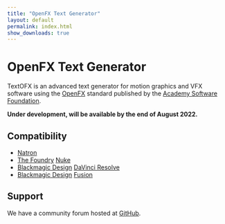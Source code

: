 ```yaml
---
title: "OpenFX Text Generator"
layout: default
permalink: index.html
show_downloads: true
---
```


# OpenFX Text Generator

TextOFX is an advanced text generator for motion graphics and VFX software using the [OpenFX](http://openeffects.org/) standard published by the [Academy Software Foundation](https://www.aswf.io).

**Under development, will be available by the end of August 2022.**

## Compatibility

* [Natron](https://natrongithub.github.io/)
* [The Foundry](https://www.foundry.com/) [Nuke](https://www.foundry.com/products/nuke)
* [Blackmagic Design](https://blackmagicdesign.com) [DaVinci Resolve](https://www.blackmagicdesign.com/products/davinciresolve)
* [Blackmagic Design](https://blackmagicdesign.com) [Fusion](https://www.blackmagicdesign.com/no/products/fusion)

## Support

We have a community forum hosted at [GitHub](https://github.com/nettstudio/text.openfx.no/discussions).

